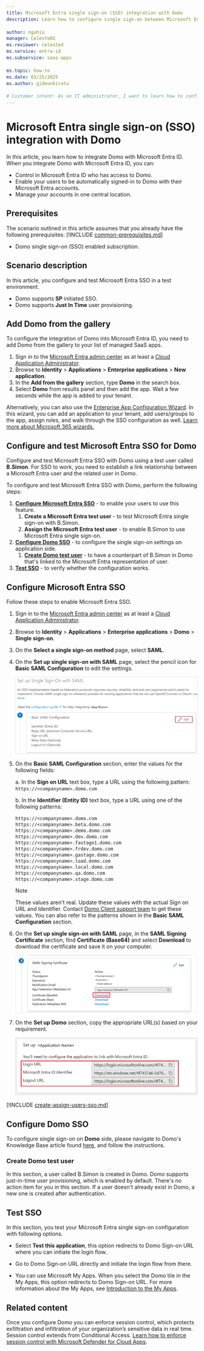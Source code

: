 ```yaml
---
title: Microsoft Entra single sign-on (SSO) integration with Domo
description: Learn how to configure single sign-on between Microsoft Entra ID and Domo.

author: nguhiu
manager: CelesteDG
ms.reviewer: celested
ms.service: entra-id
ms.subservice: saas-apps

ms.topic: how-to
ms.date: 03/25/2025
ms.author: gideonkiratu

# Customer intent: As an IT administrator, I want to learn how to configure single sign-on between Microsoft Entra ID and Domo so that I can control who has access to Domo, enable automatic sign-in with Microsoft Entra accounts, and manage my accounts in one central location.
---
```


# Microsoft Entra single sign-on (SSO) integration with Domo

In this article,  you learn how to integrate Domo with Microsoft Entra ID. When you integrate Domo with Microsoft Entra ID, you can:

* Control in Microsoft Entra ID who has access to Domo.
* Enable your users to be automatically signed-in to Domo with their Microsoft Entra accounts.
* Manage your accounts in one central location.

## Prerequisites
The scenario outlined in this article assumes that you already have the following prerequisites:
[!INCLUDE [common-prerequisites.md](~/identity/saas-apps/includes/common-prerequisites.md)]
* Domo single sign-on (SSO) enabled subscription.

## Scenario description

In this article,  you configure and test Microsoft Entra SSO in a test environment.

* Domo supports **SP** initiated SSO.
* Domo supports **Just In Time** user provisioning.

## Add Domo from the gallery

To configure the integration of Domo into Microsoft Entra ID, you need to add Domo from the gallery to your list of managed SaaS apps.

1. Sign in to the [Microsoft Entra admin center](https://entra.microsoft.com) as at least a [Cloud Application Administrator](~/identity/role-based-access-control/permissions-reference.md#cloud-application-administrator).
1. Browse to **Identity** > **Applications** > **Enterprise applications** > **New application**.
1. In the **Add from the gallery** section, type **Domo** in the search box.
1. Select **Domo** from results panel and then add the app. Wait a few seconds while the app is added to your tenant.

 Alternatively, you can also use the [Enterprise App Configuration Wizard](https://portal.office.com/AdminPortal/home?Q=Docs#/azureadappintegration). In this wizard, you can add an application to your tenant, add users/groups to the app, assign roles, and walk through the SSO configuration as well. [Learn more about Microsoft 365 wizards.](/microsoft-365/admin/misc/azure-ad-setup-guides)

<a name='configure-and-test-azure-ad-sso-for-domo'></a>

## Configure and test Microsoft Entra SSO for Domo

Configure and test Microsoft Entra SSO with Domo using a test user called **B.Simon**. For SSO to work, you need to establish a link relationship between a Microsoft Entra user and the related user in Domo.

To configure and test Microsoft Entra SSO with Domo, perform the following steps:

1. **[Configure Microsoft Entra SSO](#configure-azure-ad-sso)** - to enable your users to use this feature.
    1. **Create a Microsoft Entra test user** - to test Microsoft Entra single sign-on with B.Simon.
    1. **Assign the Microsoft Entra test user** - to enable B.Simon to use Microsoft Entra single sign-on.
1. **[Configure Domo SSO](#configure-domo-sso)** - to configure the single sign-on settings on application side.
    1. **[Create Domo test user](#create-domo-test-user)** - to have a counterpart of B.Simon in Domo that's linked to the Microsoft Entra representation of user.
1. **[Test SSO](#test-sso)** - to verify whether the configuration works.

<a name='configure-azure-ad-sso'></a>

## Configure Microsoft Entra SSO

Follow these steps to enable Microsoft Entra SSO.

1. Sign in to the [Microsoft Entra admin center](https://entra.microsoft.com) as at least a [Cloud Application Administrator](~/identity/role-based-access-control/permissions-reference.md#cloud-application-administrator).
1. Browse to **Identity** > **Applications** > **Enterprise applications** > **Domo** > **Single sign-on**.
1. On the **Select a single sign-on method** page, select **SAML**.
1. On the **Set up single sign-on with SAML** page, select the pencil icon for **Basic SAML Configuration** to edit the settings.

   ![Edit Basic SAML Configuration](common/edit-urls.png)
   
1. On the **Basic SAML Configuration** section, enter the values for the following fields:

	a. In the **Sign on URL** text box, type a URL using the following pattern:
    `https://<companyname>.domo.com`

	b. In the **Identifier (Entity ID)** text box, type a URL using one of the following patterns:

    ```http
    https://<companyname>.domo.com
    https://<companyname>.beta.domo.com
    https://<companyname>.demo.domo.com
    https://<companyname>.dev.domo.com
    https://<companyname>.fastage1.domo.com
    https://<companyname>.frdev.domo.com
    https://<companyname>.gastage.domo.com
    https://<companyname>.load.domo.com
    https://<companyname>.local.domo.com
    https://<companyname>.qa.domo.com
    https://<companyname>.stage.domo.com
    ```

	> [!NOTE]
	> These values aren't real. Update these values with the actual Sign on URL and Identifier. Contact [Domo Client support team](mailto:support@domo.com) to get these values. You can also refer to the patterns shown in the **Basic SAML Configuration** section.

1. On the **Set up single sign-on with SAML** page, in the **SAML Signing Certificate** section,  find **Certificate (Base64)** and select **Download** to download the certificate and save it on your computer.

	![The Certificate download link](common/certificatebase64.png)

1. On the **Set up Domo** section, copy the appropriate URL(s) based on your requirement.

	![Copy configuration URLs](common/copy-configuration-urls.png)

<a name='create-an-azure-ad-test-user'></a>

[!INCLUDE [create-assign-users-sso.md](~/identity/saas-apps/includes/create-assign-users-sso.md)]

## Configure Domo SSO

To configure single sign-on on **Domo** side, please navigate to Domo's Knowledge Base article found [here](https://knowledge.domo.com?cid=azuread), and follow the instructions.

### Create Domo test user

In this section, a user called B.Simon is created in Domo. Domo supports just-in-time user provisioning, which is enabled by default. There's no action item for you in this section. If a user doesn't already exist in Domo, a new one is created after authentication.

## Test SSO

In this section, you test your Microsoft Entra single sign-on configuration with following options. 

* Select **Test this application**, this option redirects to Domo Sign-on URL where you can initiate the login flow. 

* Go to Domo Sign-on URL directly and initiate the login flow from there.

* You can use Microsoft My Apps. When you select the Domo tile in the My Apps, this option redirects to Domo Sign-on URL. For more information about the My Apps, see [Introduction to the My Apps](https://support.microsoft.com/account-billing/sign-in-and-start-apps-from-the-my-apps-portal-2f3b1bae-0e5a-4a86-a33e-876fbd2a4510).

## Related content

Once you configure Domo you can enforce session control, which protects exfiltration and infiltration of your organization’s sensitive data in real time. Session control extends from Conditional Access. [Learn how to enforce session control with Microsoft Defender for Cloud Apps](/cloud-app-security/proxy-deployment-aad).
